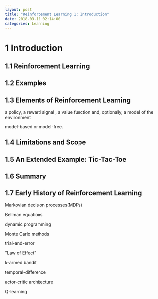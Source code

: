 ```yaml
---
layout: post
title: "Reinforcement Learning 1: Introduction"
date: 2018-03-10 02:14:00
categories: Learning
---
```


# 1 Introduction

## 1.1 Reinforcement Learning

## 1.2 Examples

## 1.3 Elements of Reinforcement Learning

a policy, a reward signal , a value function and, optionally, a model of the environment

model-based or model-free.

## 1.4 Limitations and Scope

## 1.5 An Extended Example: Tic-Tac-Toe

## 1.6 Summary

## 1.7 Early History of Reinforcement Learning

Markovian decision processes(MDPs)

Bellman equations

dynamic programming

Monte Carlo methods

trial-and-error

"Law of Effect"

k-armed bandit

temporal-difference

actor-critic architecture

Q-learning




